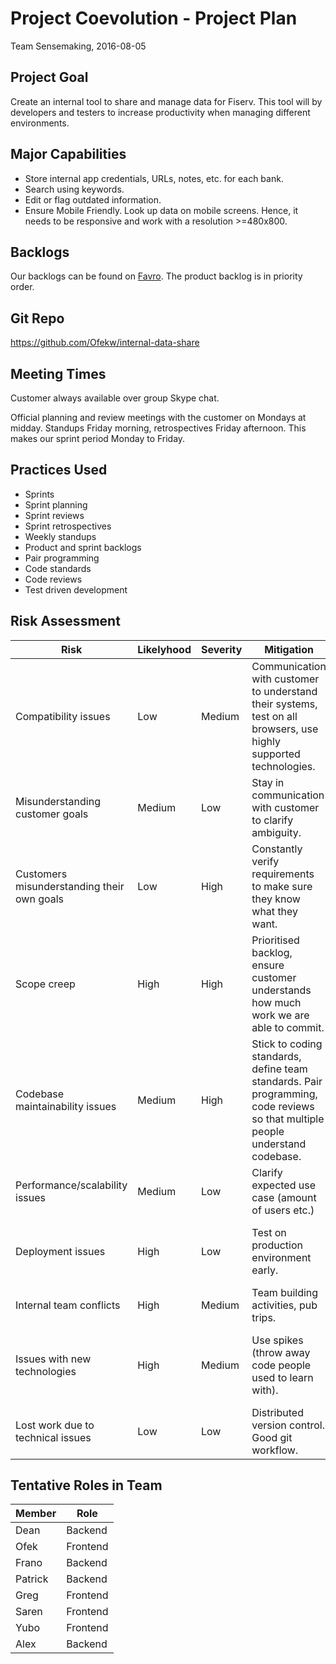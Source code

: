 # Project Coevolution - Project Plan

Team Sensemaking, 2016-08-05

## Project Goal

Create an internal tool to share and manage data for Fiserv. This tool will by developers and testers to increase productivity when managing different environments.

## Major Capabilities

- Store internal app credentials, URLs, notes, etc. for each bank.
- Search using keywords.
- Edit or flag outdated information.
- Ensure Mobile Friendly. Look up data on mobile screens. Hence, it needs to be responsive and work with a resolution >=480x800.

## Backlogs

Our backlogs can be found on [Favro](https://favro.com/organization/9a8d7cde93cfc910cfff3f87/f99db07e3a605fd307e43513). The product backlog is in priority order.

## Git Repo

https://github.com/Ofekw/internal-data-share

## Meeting Times

Customer always available over group Skype chat.

Official planning and review meetings with the customer on Mondays at midday. Standups Friday morning, retrospectives Friday afternoon. This makes our sprint period Monday to Friday.

## Practices Used

- Sprints
- Sprint planning
- Sprint reviews
- Sprint retrospectives
- Weekly standups
- Product and sprint backlogs
- Pair programming
- Code standards
- Code reviews
- Test driven development

## Risk Assessment

Risk | Likelyhood | Severity | Mitigation | Response
---|---|---|---|---
Compatibility issues | Low | Medium | Communication with customer to understand their systems, test on all browsers, use highly supported technologies. | Adapt solution to their system.
Misunderstanding customer goals | Medium | Low | Stay in communication with customer to clarify ambiguity. | Face to communication when needed.
Customers misunderstanding their own goals | Low | High | Constantly verify requirements to make sure they know what they want. | Be prepared to adapt product to shifting requirements
Scope creep | High | High | Prioritised backlog, ensure customer understands how much work we are able to commit. | Work with customer so that they understand the situation.
Codebase maintainability issues | Medium | High | Stick to coding standards, define team standards. Pair programming, code reviews so that multiple people understand codebase. | Refactor or rewrite the code.
Performance/scalability issues | Medium | Low | Clarify expected use case (amount of users etc.) | Identify and address bottlenecks
Deployment issues | High | Low | Test on production environment early. | Adapt infrastructure to support customer environment.
Internal team conflicts | High | Medium | Team building activities, pub trips. | Mediate with lecturers if required.
Issues with new technologies | High | Medium | Use spikes (throw away code people used to learn with). | Have the courage to change technologies if they are not working for us.
Lost work due to technical issues | Low | Low | Distributed version control. Good git workflow. | Restore from local copies of repos.

## Tentative Roles in Team

Member  | Role
--- | ---
Dean    | Backend
Ofek    | Frontend
Frano   | Backend
Patrick | Backend
Greg    | Frontend
Saren   | Frontend
Yubo    | Frontend
Alex    | Backend
